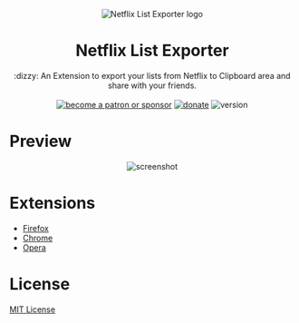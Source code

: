 <p align="center"><img src="https://i.imgur.com/pTgqeTX.png" alt="Netflix List Exporter logo" /></p>
<h1 align="center">Netflix List Exporter</h1>
<p align="center">:dizzy: An Extension to export your lists from Netflix to Clipboard area and share with your friends.
<br><br>
<a href="https://www.patreon.com/daltonmenezes"><img src="https://img.shields.io/badge/become%20a-patron%20or%20sponsor-orange.svg" alt="become a patron or sponsor" /></a>
<a href="https://paypal.me/daltonmenezes"><img src="https://img.shields.io/badge/donate-paypal-green.svg" alt="donate" /></a>
<img src="https://img.shields.io/badge/version-v2.0.0-red.svg" alt="version"/>
</p>

# Preview
<p align="center"><img src="https://i.imgur.com/TyGuuoY.png" alt="screenshot"></p>

# Extensions
- [Firefox](https://addons.mozilla.org/pt-BR/firefox/addon/netflix-list-exporter/)
- [Chrome](https://chrome.google.com/webstore/detail/netflix-list-exporter/mkhmjimpmgfjejbemjbimepeifijlagc)
- [Opera](https://addons.opera.com/pt-br/extensions/details/netflix-list-exporter)

# License
[MIT License](https://github.com/daltonmenezes/netflix-list-exporter/blob/master/LICENSE)
